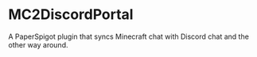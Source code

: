 # MC2DiscordPortal
A PaperSpigot plugin that syncs Minecraft chat with Discord chat and the other way around.
